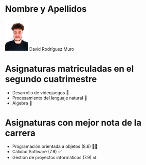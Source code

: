 # Nombre y Apellidos

<img src="/Imagen.jpg" width="15%">
David Rodríguez Muro


# Asignaturas matriculadas en el segundo cuatrimestre

* Desarrollo de videojuegos :space_invader:
* Procesamiento del lenguaje natural :slightly_smiling_face:
* Álgebra :memo:


# Asignaturas con mejor nota de la carrera

* Programación orientada a objetos (8.6) :technologist: 
* Cálidad Software (7.9) :white_check_mark:
* Gestión de proyectos informáticos (7.9) :bar_chart:
